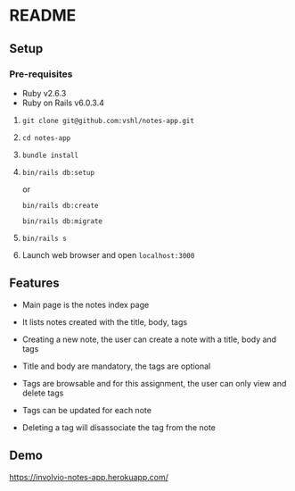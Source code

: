 # README

## Setup

### Pre-requisites

* Ruby v2.6.3
* Ruby on Rails v6.0.3.4

1. `git clone git@github.com:vshl/notes-app.git`

2. `cd notes-app`

3. `bundle install`

4. `bin/rails db:setup` 

    or

    `bin/rails db:create`

    `bin/rails db:migrate`

5. `bin/rails s`

6. Launch web browser and open `localhost:3000`

## Features

* Main page is the notes index page

* It lists notes created with the title, body, tags

* Creating a new note, the user can create a note with a title, body and tags

* Title and body are mandatory, the tags are optional

* Tags are browsable and for this assignment, the user can only view and delete
  tags

* Tags can be updated for each note

* Deleting a tag will disassociate the tag from the note

## Demo

https://involvio-notes-app.herokuapp.com/
